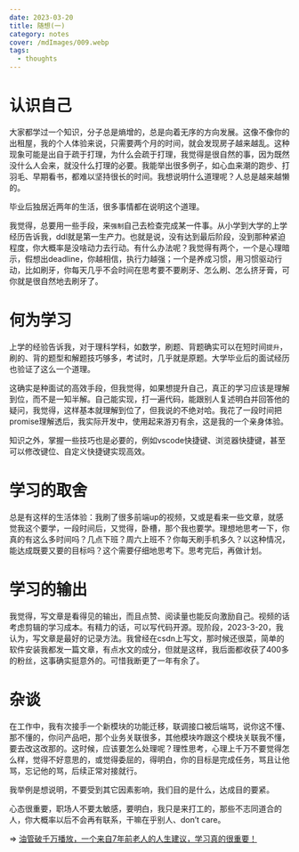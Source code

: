 ```yaml
---
date: 2023-03-20
title: 随想(一)
category: notes
cover: /mdImages/009.webp
tags:
  - thoughts
---
```


# 认识自己

大家都学过一个知识，分子总是熵增的，总是向着无序的方向发展。这像不像你的出租屋，我的个人体验来说，只需要两个月的时间，就会发现房子越来越乱。这种现象可能是出自于疏于打理，为什么会疏于打理，我觉得是很自然的事，因为既然没什么人会来，就没什么打理的必要。我能举出很多例子，如心血来潮的跑步、打羽毛、早期看书，都难以坚持很长的时间。我想说明什么道理呢？人总是越来越懒的。

毕业后独居近两年的生活，很多事情都在说明这个道理。

我觉得，总要用一些手段，来`强制`自己去检查完成某一件事。从小学到大学的上学经历告诉我，ddl就是第一生产力。也就是说，没有达到最后阶段，没到那种紧迫程度，你大概率是没啥动力去行动。有什么办法呢？我觉得有两个，一个是心理暗示，假想出deadline，你越相信，执行力越强；一个是养成习惯，用习惯驱动行动，比如刷牙，你每天几乎不会时间在思考要不要刷牙、怎么刷、怎么挤牙膏，可你就是很自然地去刷牙了。

# 何为学习

上学的经验告诉我，对于理科学科，如数学，刷题、背题确实可以在短时间`提升`，刷的、背的题型和解题技巧够多，考试时，几乎就是原题。大学毕业后的面试经历也验证了这么一个道理。

这确实是种面试的高效手段，但我觉得，如果想提升自己，真正的学习应该是理解到位，而不是一知半解。自己能实现，打一遍代码，能跟别人复述明白并回答他的疑问，我觉得，这样基本就理解到位了，但我说的不绝对哈。我花了一段时间把promise理解透后，我实际开发中，使用起来游刃有余，这是我的一个亲身体验。

知识之外，掌握一些技巧也是必要的，例如vscode快捷键、浏览器快捷键，甚至可以修改键位、自定义快捷键实现高效。

# 学习的取舍

总是有这样的生活体验：我刷了很多前端up的视频，又或是看来一些文章，就感觉我这个要学，一段时间后，又觉得，卧槽，那个我也要学。理想地思考一下，你真的有这么多时间吗？几点下班？周六上班不？你每天刷手机多久？以这种情况，能达成既要又要的目标吗？这个需要仔细地思考下。思考完后，再做计划。

# 学习的输出

我觉得，写文章是看得见的输出，而且点赞、阅读量也能反向激励自己。视频的话考虑剪辑的学习成本。有精力的话，可以写代码开源。现阶段，2023-3-20，我认为，写文章是最好的记录方法。我曾经在csdn上写文，那时候还很菜，简单的软件安装我都发一篇文章，有点水文的成分，但就是这样，我后面都收获了400多的粉丝，这事确实挺意外的。可惜我断更了一年有余了。

# 杂谈

在工作中，我有次接手一个新模块的功能迁移，联调接口被后端骂，说你这不懂、那不懂的，你问产品吧，那个业务关联很多，其他模块咋跟这个模块关联我不懂，要去改这改那的。这时候，应该要怎么处理呢？理性思考，心理上千万不要觉得怎么样，觉得不好意思的，或觉得委屈的，得明白，你的目标是完成任务，骂且让他骂，忘记他的骂，后续正常对接就行。

我举例是想说明，不要受到其它因素影响，我们目的是什么，达成目的要紧。

心态很重要，职场人不要太敏感，要明白，我只是来打工的，那些不志同道合的人，你大概率以后不会再有联系，干嘛在乎别人、don’t care。 

=> [油管破千万播放，一个来自7年前老人的人生建议，学习真的很重要！](https://www.bilibili.com/video/BV1gY4y1X75n/?spm_id_from=333.880.my_history.page.click)